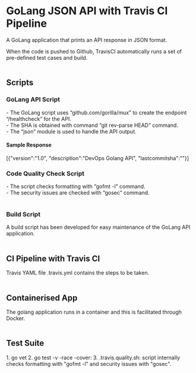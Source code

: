 # GoLang JSON API with Travis CI Pipeline

A GoLang application that prints an API response in JSON format. <br>

When the code is pushed to Github, TravisCI automatically runs a set of pre-defined test cases and build.
<br><br>
<h2>Scripts</h2>
<h3>GoLang API Script</h3>
- The GoLang script uses “github.com/gorilla/mux” to create the endpoint “/healthcheck” for the API.<br>
- The SHA is obtained with command “git rev-parse HEAD” command.<br>
- The “json” module is used to handle the API output.<br>
<h4>Sample Response</h4>
[{"version":"1.0",
"description":"DevOps Golang API",
"lastcommitsha":"<lastcommitsha>"}]
<br>
<h3>Code Quality Check Script</h3>
- The script checks formatting with “gofmt -l” command.<br>
- The security issues are checked with “gosec” command.<br>
<br>
<h3>Build Script</h3>
A build script has been developed for easy maintenance of the GoLang API application.
<br><br>
<h2>CI Pipeline with Travis CI</h2>
Travis YAML file .travis.yml contains the steps to be taken. 
<br><br>
<h2>Containerised App</h2>
The golang application runs in a container and this is facilitated through Docker.
<br><br>
<h2>Test Suite</h2>
1. go vet
2. go test -v -race -cover: 
3. .travis.quality.sh: script internally checks formatting with "gofmt -l" and security issues with "gosec".
